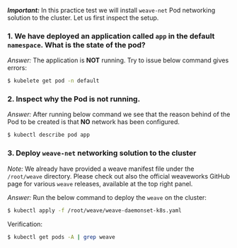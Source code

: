 ***Important:*** In this practice test we will install `weave-net` Pod networking solution to the cluster. Let us first inspect the setup.

### 1. We have deployed an application called `app` in the default `namespace`. What is the state of the pod?

*Answer:* The application is **NOT** running. Try to issue below command gives errors: 

```bash
$ kubelete get pod -n default
```

### 2. Inspect why the Pod is not running.

*Answer:* After running below command we see that the reason behind of the Pod to be created is that **NO** network has been configured.

```bash
$ kubectl describe pod app
```

### 3. Deploy `weave-net` networking solution to the cluster

*Note:* We already have provided a weave manifest file under the `/root/weave` directory. Please check out also the official weaveworks GitHub page for various `weave` releases, available at the top right panel.

*Answer:* Run the below command to deploy the `weave` on the cluster: 

```bash
$ kubectl apply -f /root/weave/weave-daemonset-k8s.yaml
```

Verification:

```bash
$ kubectl get pods -A | grep weave
```
